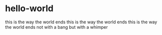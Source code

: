 # hello-world
this is the way the world ends
this is the way the world ends
this is the way the world ends
not with a bang 
but with a whimper
